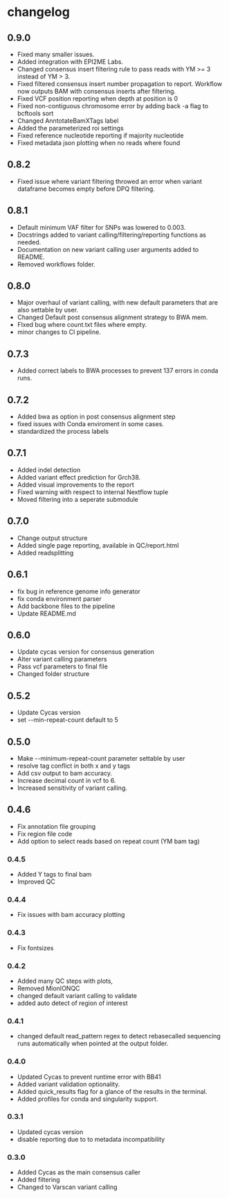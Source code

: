 # changelog

## 0.9.0
 - Fixed many smaller issues.
 - Added integration with EPI2ME Labs.
 - Changed consensus insert filtering rule to pass reads with YM >= 3 instead of YM > 3.
 - Fixed filtered consensus insert number propagation to report. Workflow now outputs BAM with consensus inserts after filtering.
 - Fixed VCF position reporting when depth at position is 0
 - Fixed non-contiguous chromosome error by adding back -a flag to bcftools sort
 - Changed AnntotateBamXTags label
 - Added the parameterized roi settings
 - Fixed reference nucleotide reporting if majority nucleotide
 - Fixed metadata json plotting when no reads where found


## 0.8.2
- Fixed issue where variant filtering throwed an error when variant dataframe becomes empty before DPQ filtering.

## 0.8.1
- Default minimum VAF filter for SNPs was lowered to 0.003.
- Docstrings added to variant calling/filtering/reporting functions as needed.
- Documentation on new variant calling user arguments added to README.
- Removed workflows folder.

## 0.8.0
- Major overhaul of variant calling, with new default parameters that are also settable by user.
- Changed Default post consensus alignment strategy to BWA mem.
- FIxed bug where count.txt files where empty.
- minor changes to CI pipeline.

## 0.7.3
- Added correct labels to BWA processes to prevent 137 errors in conda runs.

## 0.7.2
- Added bwa as option in post consensus alignment step
- fixed issues with Conda enviroment in some cases.
- standardized the process labels

## 0.7.1
- Added indel detection
- Added variant effect prediction for Grch38.
- Added visual improvements to the report
- Fixed warning with respect to internal Nextflow tuple
- Moved filtering into a seperate submodule


## 0.7.0
- Change output structure
- Added single page reporting, available in QC/report.html
- Added readsplitting

## 0.6.1
- fix bug in reference genome info generator
- fix conda environment parser
- Add backbone files to the pipeline
- Update README.md

## 0.6.0
- Update cycas version for consensus generation
- Alter variant calling parameters
- Pass vcf parameters to final file
- Changed folder structure

## 0.5.2
- Update Cycas version
- set --min-repeat-count default to 5

## 0.5.0
- Make --minimum-repeat-count parameter settable by user
- resolve tag conflict in both x and y tags
- Add csv output to bam accuracy.
- Increase decimal count in vcf to 6.
- Increased sensitivity of variant calling.

## 0.4.6
- Fix annotation file grouping
- Fix region file code
- Add option to select reads based on repeat count (YM bam tag)

### 0.4.5
- Added Y tags to final bam
- Improved QC

### 0.4.4
- Fix issues with bam accuracy plotting

### 0.4.3
- Fix fontsizes

### 0.4.2
- Added many QC steps with plots,
- Removed MionIONQC
- changed default variant calling to validate
- added auto detect of region of interest

### 0.4.1
- changed default read_pattern regex to detect rebasecalled sequencing runs automatically when pointed at the output folder.

### 0.4.0
- Updated Cycas to prevent runtime error with BB41
- Added variant validation optionality.
- Added quick_results flag for a glance of the results in the terminal. 
- Added profiles for conda and singularity support.

### 0.3.1
- Updated cycas version
- disable reporting due to to metadata incompatibility

### 0.3.0
- Added Cycas as the main consensus caller
- Added filtering
- Changed to Varscan variant calling

